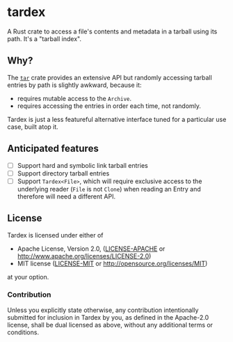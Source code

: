 # tardex

A Rust crate to access a file's contents and metadata in a tarball using its
path.  It's a "tarball index".

## Why?

The [`tar`](https://lib.rs/crates/tar) crate provides an extensive API but
randomly accessing tarball entries by path is slightly awkward, because it:

  * requires mutable access to the `Archive`.
  * requires accessing the entries in order each time, not randomly.

Tardex is just a less featureful alternative interface tuned for a particular
use case, built atop it.

## Anticipated features

* [ ] Support hard and symbolic link tarball entries
* [ ] Support directory tarball entries
* [ ] Support `Tardex<File>`, which will require exclusive access to the
  underlying reader (`File` is not `Clone`) when reading an Entry and therefore
  will need a different API.

## License

Tardex is licensed under either of

 * Apache License, Version 2.0, ([LICENSE-APACHE](LICENSE-APACHE) or
   http://www.apache.org/licenses/LICENSE-2.0)
 * MIT license ([LICENSE-MIT](LICENSE-MIT) or
   http://opensource.org/licenses/MIT)

at your option.

### Contribution

Unless you explicitly state otherwise, any contribution intentionally submitted
for inclusion in Tardex by you, as defined in the Apache-2.0 license, shall be
dual licensed as above, without any additional terms or conditions.
